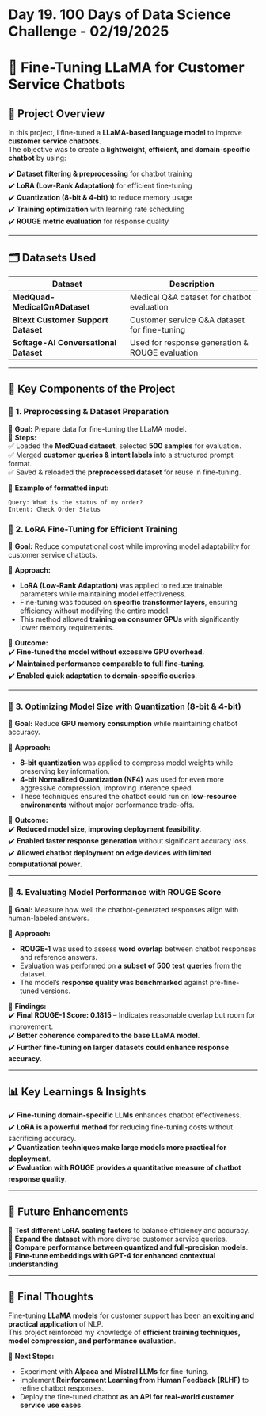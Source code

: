 # Day 19. 100 Days of Data Science Challenge - 02/19/2025

# 🦙 Fine-Tuning LLaMA for Customer Service Chatbots  

## 📌 Project Overview  

In this project, I fine-tuned a **LLaMA-based language model** to improve **customer service chatbots**.  
The objective was to create a **lightweight, efficient, and domain-specific chatbot** by using:  

✔️ **Dataset filtering & preprocessing** for chatbot training  
✔️ **LoRA (Low-Rank Adaptation)** for efficient fine-tuning  
✔️ **Quantization (8-bit & 4-bit)** to reduce memory usage  
✔️ **Training optimization** with learning rate scheduling  
✔️ **ROUGE metric evaluation** for response quality  

---

## 🗂 Datasets Used  

| Dataset | Description |
|---------|------------|
| **MedQuad-MedicalQnADataset** | Medical Q&A dataset for chatbot evaluation |
| **Bitext Customer Support Dataset** | Customer service Q&A dataset for fine-tuning |
| **Softage-AI Conversational Dataset** | Used for response generation & ROUGE evaluation |

---

## 🔧 **Key Components of the Project**  

### 🔹 **1. Preprocessing & Dataset Preparation**  

📌 **Goal:** Prepare data for fine-tuning the LLaMA model.  
📌 **Steps:**  
✅ Loaded the **MedQuad dataset**, selected **500 samples** for evaluation.  
✅ Merged **customer queries & intent labels** into a structured prompt format.  
✅ Saved & reloaded the **preprocessed dataset** for reuse in fine-tuning.  

📌 **Example of formatted input:**  
```plaintext
Query: What is the status of my order?
Intent: Check Order Status
```

### 🔹 **2. LoRA Fine-Tuning for Efficient Training**  

📌 **Goal:** Reduce computational cost while improving model adaptability for customer service chatbots.  

📌 **Approach:**  
- **LoRA (Low-Rank Adaptation)** was applied to reduce trainable parameters while maintaining model effectiveness.  
- Fine-tuning was focused on **specific transformer layers**, ensuring efficiency without modifying the entire model.  
- This method allowed **training on consumer GPUs** with significantly lower memory requirements.  

📌 **Outcome:**  
✔️ **Fine-tuned the model without excessive GPU overhead**.  
✔️ **Maintained performance comparable to full fine-tuning**.  
✔️ **Enabled quick adaptation to domain-specific queries**.  

---

### 🔹 **3. Optimizing Model Size with Quantization (8-bit & 4-bit)**  

📌 **Goal:** Reduce **GPU memory consumption** while maintaining chatbot accuracy.  

📌 **Approach:**  
- **8-bit quantization** was applied to compress model weights while preserving key information.  
- **4-bit Normalized Quantization (NF4)** was used for even more aggressive compression, improving inference speed.  
- These techniques ensured the chatbot could run on **low-resource environments** without major performance trade-offs.  

📌 **Outcome:**  
✔️ **Reduced model size, improving deployment feasibility**.  
✔️ **Enabled faster response generation** without significant accuracy loss.  
✔️ **Allowed chatbot deployment on edge devices with limited computational power**.  

---

### 🔹 **4. Evaluating Model Performance with ROUGE Score**  

📌 **Goal:** Measure how well the chatbot-generated responses align with human-labeled answers.  

📌 **Approach:**  
- **ROUGE-1** was used to assess **word overlap** between chatbot responses and reference answers.  
- Evaluation was performed on **a subset of 500 test queries** from the dataset.  
- The model’s **response quality was benchmarked** against pre-fine-tuned versions.  

📌 **Findings:**  
✔️ **Final ROUGE-1 Score: 0.1815** – Indicates reasonable overlap but room for improvement.  
✔️ **Better coherence compared to the base LLaMA model**.  
✔️ **Further fine-tuning on larger datasets could enhance response accuracy**.  

---

## 📊 **Key Learnings & Insights**  

✔️ **Fine-tuning domain-specific LLMs** enhances chatbot effectiveness.  
✔️ **LoRA is a powerful method** for reducing fine-tuning costs without sacrificing accuracy.  
✔️ **Quantization techniques make large models more practical for deployment**.  
✔️ **Evaluation with ROUGE provides a quantitative measure of chatbot response quality**.  

---

## 🔮 **Future Enhancements**  

🔹 **Test different LoRA scaling factors** to balance efficiency and accuracy.  
🔹 **Expand the dataset** with more diverse customer service queries.  
🔹 **Compare performance between quantized and full-precision models**.  
🔹 **Fine-tune embeddings with GPT-4 for enhanced contextual understanding**.  

---

## 🎯 **Final Thoughts**  

Fine-tuning **LLaMA models** for customer support has been an **exciting and practical application** of NLP.  
This project reinforced my knowledge of **efficient training techniques, model compression, and performance evaluation**.  

📌 **Next Steps:**  
- Experiment with **Alpaca and Mistral LLMs** for fine-tuning.  
- Implement **Reinforcement Learning from Human Feedback (RLHF)** to refine chatbot responses.  
- Deploy the fine-tuned chatbot **as an API for real-world customer service use cases**.  
